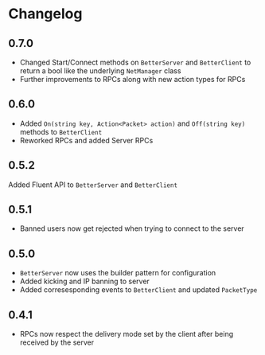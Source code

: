 # Changelog

## 0.7.0

- Changed Start/Connect methods on `BetterServer` and `BetterClient` to return a bool like the underlying `NetManager` class
- Further improvements to RPCs along with new action types for RPCs

## 0.6.0

- Added `On(string key, Action<Packet> action)` and `Off(string key)` methods to `BetterClient`
- Reworked RPCs and added Server RPCs

## 0.5.2

Added Fluent API to `BetterServer` and `BetterClient`

## 0.5.1

- Banned users now get rejected when trying to connect to the server

## 0.5.0

- `BetterServer` now uses the builder pattern for configuration
- Added kicking and IP banning to server
- Added corresesponding events to `BetterClient` and updated `PacketType`

## 0.4.1

- RPCs now respect the delivery mode set by the client after being received by the server
